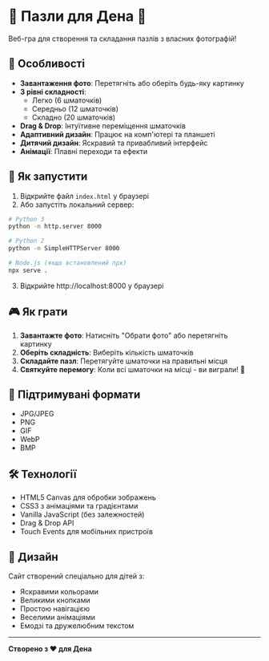 # 🧩 Пазли для Дена 🧩

Веб-гра для створення та складання пазлів з власних фотографій!

## 🌟 Особливості

- **Завантаження фото**: Перетягніть або оберіть будь-яку картинку
- **3 рівні складності**: 
  - Легко (6 шматочків)
  - Середньо (12 шматочків) 
  - Складно (20 шматочків)
- **Drag & Drop**: Інтуїтивне переміщення шматочків
- **Адаптивний дизайн**: Працює на комп'ютері та планшеті
- **Дитячий дизайн**: Яскравий та привабливий інтерфейс
- **Анімації**: Плавні переходи та ефекти

## 🚀 Як запустити

1. Відкрийте файл `index.html` у браузері
2. Або запустіть локальний сервер:

```bash
# Python 3
python -m http.server 8000

# Python 2
python -m SimpleHTTPServer 8000

# Node.js (якщо встановлений npx)
npx serve .
```

3. Відкрийте http://localhost:8000 у браузері

## 🎮 Як грати

1. **Завантажте фото**: Натисніть "Обрати фото" або перетягніть картинку
2. **Оберіть складність**: Виберіть кількість шматочків
3. **Складайте пазл**: Перетягуйте шматочки на правильні місця
4. **Святкуйте перемогу**: Коли всі шматочки на місці - ви виграли! 🎉

## 📱 Підтримувані формати

- JPG/JPEG
- PNG  
- GIF
- WebP
- BMP

## 🛠️ Технології

- HTML5 Canvas для обробки зображень
- CSS3 з анімаціями та градієнтами
- Vanilla JavaScript (без залежностей)
- Drag & Drop API
- Touch Events для мобільних пристроїв

## 🎨 Дизайн

Сайт створений спеціально для дітей з:
- Яскравими кольорами
- Великими кнопками
- Простою навігацією
- Веселими анімаціями
- Емодзі та дружелюбним текстом

---

**Створено з ❤️ для Дена**


